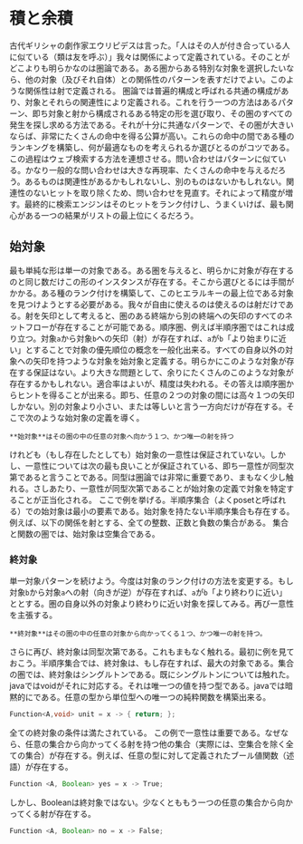 # 積と余積
 古代ギリシャの劇作家エウリピデスは言った。「人はその人が付き合っている人に似ている（類は友を呼ぶ）」我々は関係によって定義されている。そのことがどこよりも明らかなのは圏論である。ある圏からある特別な対象を選択したいなら、他の対象（及びそれ自体）との関係性のパターンを表すだけでよい。このような関係性は射で定義される。
 圏論では普遍的構成と呼ばれる共通の構成があり、対象とそれらの関連性により定義される。これを行う一つの方法はあるパターン、即ち対象と射から構成されるある特定の形を選び取り、その圏のすべての発生を探し求める方法である。それが十分に共通なパターンで、その圏が大きいならば、非常にたくさんの命中を得る公算が高い。これらの命中の間である種のランキングを構築し、何が最適なものを考えられるか選びとるのがコツである。
 この過程はウェブ検索する方法を連想させる。問い合わせはパターンに似ている。かなり一般的な問い合わせは大きな再現率、たくさんの命中を与えるだろう。あるものは関連性があるかもしれないし、別のものはないかもしれない。関連性のないヒットを取り除くため、問い合わせを見直す。それによって精度が増す。最終的に検索エンジンはそのヒットをランク付けし、うまくいけば、最も関心がある一つの結果がリストの最上位にくるだろう。
## 始対象
 最も単純な形は単一の対象である。ある圏を与えると、明らかに対象が存在するのと同じ数だけこの形のインスタンスが存在する。そこから選びとるには手間がかかる。ある種のランク付けを構築して、このヒエラルキーの最上位である対象を見つけようとする必要がある。我々が自由に使えるのは使えるのは射だけである。射を矢印として考えると、圏のある終端から別の終端への矢印のすべてのネットフローが存在することが可能である。順序圏、例えば半順序圏ではこれは成り立つ。対象`a`から対象`b`への矢印（射）が存在すれば、`a`が`b`「より始まりに近い」とすることで対象の優先順位の概念を一般化出来る。すべての自身以外の対象への矢印を持つような対象を始対象と定義する。明らかにこのような対象が存在する保証はない。より大きな問題として、余りにたくさんのこのような対象が存在するかもしれない。適合率はよいが、精度は失われる。その答えは順序圏からヒントを得ることが出来る。即ち、任意の２つの対象の間には高々１つの矢印しかない。別の対象より小さい、または等しいと言う一方向だけが存在する。そこで次のような始対象の定義を導く。
```
**始対象**はその圏の中の任意の対象へ向かう１つ、かつ唯一の射を持つ
```
 けれども（もし存在したとしても）始対象の一意性は保証されていない。しかし、一意性については次の最も良いことが保証されている、即ち一意性が同型次第であると言うことである。同型は圏論では非常に重要であり、まもなく少し触れる。さしあたり、一意性が同型次第であることが始対象の定義で対象を特定することが正当化される。
 ここで例を挙げる。半順序集合（よくposetと呼ばれる）での始対象は最小の要素である。始対象を持たない半順序集合も存在する。例えば、以下の関係を射とする、全ての整数、正数と負数の集合がある。
 集合と関数の圏では、始対象は空集合である。
### 終対象
 単一対象パターンを続けよう。今度は対象のランク付けの方法を変更する。もし対象`b`から対象`a`への射（向きが逆）が存在すれば、`a`が`b`「より終わりに近い」ととする。圏の自身以外の対象より終わりに近い対象を探してみる。再び一意性を主張する。
```
**終対象**はその圏の中の任意の対象から向かってくる１つ、かつ唯一の射を持つ。
```
さらに再び、終対象は同型次第である。これもまもなく触れる。最初に例を見ておこう。半順序集合では、終対象は、もし存在すれば、最大の対象である。集合の圏では、終対象はシングルトンである。既にシングルトンについては触れた。javaではvoidがそれに対応する。それは唯一つの値を持つ型である。javaでは暗黙的にである。任意の型から単位型への唯一つの純粋関数を構築出来る。
```java
Function<A,void> unit = x -> { return; };
```
全ての終対象の条件は満たされている。
 この例で一意性は重要である。なぜなら、任意の集合から向かってくる射を持つ他の集合（実際には、空集合を除く全ての集合）が存在する。例えば、任意の型に対して定義されたブール値関数（述語）が存在する。
```java
Function <A, Boolean> yes = x -> True;
```
 しかし、Booleanは終対象ではない。少なくとももう一つの任意の集合から向かってくる射が存在する。
```java
Function <A, Boolean> no = x -> False;
```
